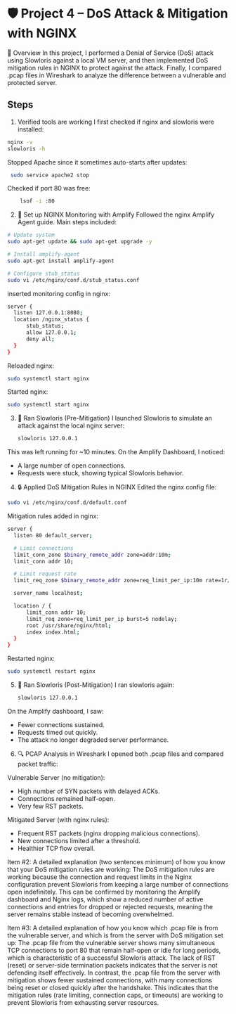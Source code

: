 # 🛡️ Project 4 – DoS Attack & Mitigation with NGINX

📌 Overview
In this project, I performed a Denial of Service (DoS) attack using Slowloris against a local VM server, and then implemented DoS mitigation rules in NGINX to protect against the attack. Finally, I compared .pcap files in Wireshark to analyze the difference between a vulnerable and protected server.

## Steps
1. Verified tools are working
  I first checked if nginx and slowloris were installed:
  ```bash
  nginx -v
  slowloris -h
```
  Stopped Apache since it sometimes auto-starts after updates:
   ```bash
    sudo service apache2 stop
```
Checked if port 80 was free:
  ```bash
      lsof -i :80
```
2. 🚀 Set up NGINX Monitoring with Amplify
  Followed the nginx Amplify Agent guide. Main steps included:
  ```bash
  # Update system
sudo apt-get update && sudo apt-get upgrade -y  

# Install amplify-agent
sudo apt-get install amplify-agent  

# Configure stub_status
sudo vi /etc/nginx/conf.d/stub_status.conf
```
  inserted monitoring config in nginx:
  ```bash
server {
    listen 127.0.0.1:8080;
    location /nginx_status {
        stub_status;
        allow 127.0.0.1;
        deny all;
    }
}
```
  Reloaded nginx:
  ```bash
sudo systemctl start nginx
```
  Started nginx:
  ```bash
sudo systemctl start nginx
```

3. 🧨 Ran Slowloris (Pre-Mitigation)
   I launched Slowloris to simulate an attack against the local nginx server:
   ```bash
   slowloris 127.0.0.1
This was left running for ~10 minutes. On the Amplify Dashboard, I noticed:
- A large number of open connections.
- Requests were stuck, showing typical Slowloris behavior.

4. 🔒 Applied DoS Mitigation Rules in NGINX
  Edited the nginx config file:
  ```bash
  sudo vi /etc/nginx/conf.d/default.conf
```
  Mitigation rules added in nginx: 
  ```bash
server {
    listen 80 default_server;

    # Limit connections
    limit_conn_zone $binary_remote_addr zone=addr:10m;
    limit_conn addr 10;

    # Limit request rate
    limit_req_zone $binary_remote_addr zone=req_limit_per_ip:10m rate=1r/s;

    server_name localhost;

    location / {
        limit_conn addr 10;
        limit_req zone=req_limit_per_ip burst=5 nodelay;
        root /usr/share/nginx/html;
        index index.html;
    }
}
```
  Restarted nginx: 
  ```bash
  sudo systemctl restart nginx
```

5. 🧨 Ran Slowloris (Post-Mitigation)
   I ran slowloris again:
   ```bash
   slowloris 127.0.0.1
    ```
On the Amplify dashboard, I saw:
- Fewer connections sustained.
- Requests timed out quickly.
- The attack no longer degraded server performance.

6. 🔍 PCAP Analysis in Wireshark
I opened both .pcap files and compared packet traffic:

Vulnerable Server (no mitigation):
- High number of SYN packets with delayed ACKs.
- Connections remained half-open.
- Very few RST packets.

Mitigated Server (with nginx rules):
- Frequent RST packets (nginx dropping malicious connections).
- New connections limited after a threshold.
- Healthier TCP flow overall.

Item #2: A detailed explanation (two sentences minimum) of how you know that your DoS mitigation rules are working:
The DoS mitigation rules are working because the connection and request limits in the Nginx configuration prevent Slowloris from keeping a large number of connections open indefinitely. This can be confirmed by monitoring the Amplify dashboard and Nginx logs, which show a reduced number of active connections and entries for dropped or rejected requests, meaning the server remains stable instead of becoming overwhelmed.

Item #3: A detailed explanation of how you know which .pcap file is from the vulnerable server, and which is from the server with DoS mitigation set up:
The .pcap file from the vulnerable server shows many simultaneous TCP connections to port 80 that remain half-open or idle for long periods, which is characteristic of a successful Slowloris attack. The lack of RST (reset) or server-side termination packets indicates that the server is not defending itself effectively.
In contrast, the .pcap file from the server with mitigation shows fewer sustained connections, with many connections being reset or closed quickly after the handshake. This indicates that the mitigation rules (rate limiting, connection caps, or timeouts) are working to prevent Slowloris from exhausting server resources.
